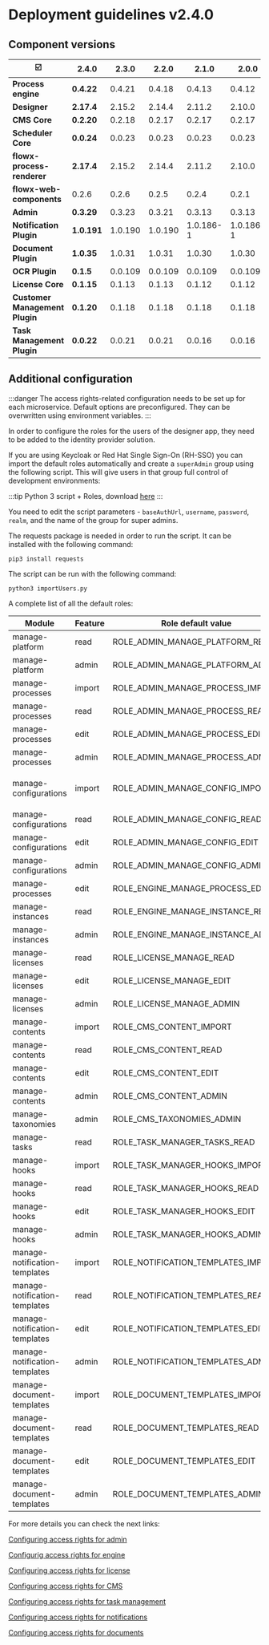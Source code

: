 # Deployment guidelines v2.4.0

## Component versions

|             :ballot_box_with_check:  | 2.4.0       | 2.3.0   | 2.2.0   | 2.1.0     | 2.0.0     | 1.16.0  | 1.15    | 1.14    | **1.13.0** | 1.12.0 | 1.11.0  |
| --------------------------------------- | ----------- | ------- | ------- | --------- | --------- | ------- | ------- | ------- | ---------- | ------ | ------- |
| **Process engine**                      | **0.4.22**  | 0.4.21  | 0.4.18  | 0.4.13    | 0.4.12    | 0.4.4   | 0.3.26  | 0.3.21  | 0.3.14     | 0.3.9  | 0.3.7   |
| **Designer**                            | **2.17.4**  | 2.15.2  | 2.14.4  | 2.11.2    | 2.10.0    | 2.5.0   | 2.1.1   | 1.21.0  | 1.16.3     | 1.15.2 | 1.14.0  |
| **CMS Core**                            | **0.2.20**  | 0.2.18  | 0.2.17  | 0.2.17    | 0.2.17    | 0.2.14  | 0.2.9   | 0.2.9   | 0.2.9      | 0.2.5  | 0.2.3   |
| **Scheduler Core**                      | **0.0.24**  | 0.0.23  | 0.0.23  | 0.0.23    | 0.0.23    | 0.0.19  | 0.0.12  | 0.0.12  | 0.0.12     | NA     | 0.0.6   |
| **flowx-process-renderer**              | **2.17.4**  | 2.15.2  | 2.14.4  | 2.11.2    | 2.10.0    | 2.4.2   | 2.1.1   | 1.21.0  | 1.16.3     | 1.15.2 | 1.14.0  |
| **flowx-web-components**                | 0.2.6       | 0.2.6   | 0.2.5   | 0.2.4     | 0.2.1     | 0.2.1   | 0.0.298 | 0.0.298 | 0.0.298    | NA     | 0.0.293 |
| **Admin**                               | **0.3.29**  | 0.3.23  | 0.3.21  | 0.3.13    | 0.3.13    | 0.3.3   | 0.2.26  | 0.2.26  | 0.2.26     | 0.2.25 | 0.2.23  |
| **Notification Plugin**                 | **1.0.191** | 1.0.190 | 1.0.190 | 1.0.186-1 | 1.0.186-1 | 1.0.186 | 1.0.182 | 1.0.182 | 1.0.182    | NA     | 1.0.179 |
| **Document Plugin**                     | **1.0.35**  | 1.0.31  | 1.0.31  | 1.0.30    | 1.0.30    | 1.0.26  | 1.0.24  | 1.0.20  | 1.0.18     | NA     | 1.0.15  |
| **OCR Plugin**                          | **0.1.5**   | 0.0.109 | 0.0.109 | 0.0.109   | 0.0.109   | 0.0.109 | 0.0.106 |         |            |        |         |
| **License Core**                        | **0.1.15**  | 0.1.13  | 0.1.13  | 0.1.12    | 0.1.12    | 0.1.10  | 0.1.5   | n/a     |            |        |         |
| **Customer Management Plugin**          | **0.1.20**  | 0.1.18  | 0.1.18  | 0.1.18    | 0.1.18    | 0.1.16  | 0.1.10  | 0.1.10  | 0.1.10     | NA     | 0.1.6   |
| **Task Management Plugin**              | **0.0.22**  | 0.0.21  | 0.0.21  | 0.0.16    | 0.0.16    | 0.0.14  |         |         |            |        |         |

## Additional configuration

:::danger
The access rights-related configuration needs to be set up for each microservice. Default options are preconfigured. They can be overwritten using environment variables.
:::

In order to configure the roles for the users of the designer app, they need to be added to the identity provider solution.

If you are using Keycloak or Red Hat Single Sign-On (RH-SSO) you can import the default roles automatically and create a `superAdmin` group using the following script. This will give users in that group full control of development environments:

:::tip
Python 3 script + Roles, download [here](../assets/importUsers.zip)
:::

You need to edit the script parameters - `baseAuthUrl`, `username`, `password`, `realm`, and the name of the group for super admins.

The requests package is needed in order to run the script. It can be installed with the following command:

```
pip3 install requests
```

The script can be run with the following command:

```
python3 importUsers.py
```

A complete list of all the default roles:

| Module                              | Feature | Role default value                    | Microservice    |
| ----------------------------------- | ------- | ------------------------------------- | --------------- |
| manage-platform                     | read    | ROLE\_ADMIN\_MANAGE\_PLATFORM\_READ   | Admin           |
| manage-platform                     | admin   | ROLE\_ADMIN\_MANAGE\_PLATFORM\_ADMIN  | Admin           |
| manage-processes                    | import  | ROLE\_ADMIN\_MANAGE\_PROCESS\_IMPORT  | Admin           |
| manage-processes                    | read    | ROLE\_ADMIN\_MANAGE\_PROCESS\_READ    | Admin           |
| manage-processes                    | edit    | ROLE\_ADMIN\_MANAGE\_PROCESS\_EDIT    | Admin           |
| manage-processes                    | admin   | ROLE\_ADMIN\_MANAGE\_PROCESS\_ADMIN   | Admin           |
| <p></p><p>manage-configurations</p> | import  | ROLE\_ADMIN\_MANAGE\_CONFIG\_IMPORT   | Admin           |
| manage-configurations               | read    | ROLE\_ADMIN\_MANAGE\_CONFIG\_READ     | Admin           |
| manage-configurations               | edit    | ROLE\_ADMIN\_MANAGE\_CONFIG\_EDIT     | Admin           |
| manage-configurations               | admin   | ROLE\_ADMIN\_MANAGE\_CONFIG\_ADMIN    | Admin           |
| manage-processes                    | edit    | ROLE\_ENGINE\_MANAGE\_PROCESS\_EDIT   | Engine          |
| manage-instances                    | read    | ROLE\_ENGINE\_MANAGE\_INSTANCE\_READ  | Engine          |
| manage-instances                    | admin   | ROLE\_ENGINE\_MANAGE\_INSTANCE\_ADMIN | Engine          |
| manage-licenses                     | read    | ROLE\_LICENSE\_MANAGE\_READ           | License         |
| manage-licenses                     | edit    | ROLE\_LICENSE\_MANAGE\_EDIT           | License         |
| manage-licenses                     | admin   | ROLE\_LICENSE\_MANAGE\_ADMIN          | License         |
| manage-contents                     | import  | ROLE\_CMS\_CONTENT\_IMPORT            | CMS             |
| manage-contents                     | read    | ROLE\_CMS\_CONTENT\_READ              | CMS             |
| manage-contents                     | edit    | ROLE\_CMS\_CONTENT\_EDIT              | CMS             |
| manage-contents                     | admin   | ROLE\_CMS\_CONTENT\_ADMIN             | CMS             |
| manage-taxonomies                   | admin   | ROLE\_CMS\_TAXONOMIES\_ADMIN          | CMS             |
| manage-tasks                        | read    | ROLE\_TASK\_MANAGER\_TASKS\_READ      | Task management |
| manage-hooks                        | import  | ROLE\_TASK\_MANAGER\_HOOKS\_IMPORT    | Task management |
| manage-hooks                        | read    | ROLE\_TASK\_MANAGER\_HOOKS\_READ      | Task management |
| manage-hooks                        | edit    | ROLE\_TASK\_MANAGER\_HOOKS\_EDIT      | Task management |
| manage-hooks                        | admin   | ROLE\_TASK\_MANAGER\_HOOKS\_ADMIN     | Task management |
| manage-notification-templates       | import  | ROLE\_NOTIFICATION\_TEMPLATES\_IMPORT | Notifications   |
| manage-notification-templates       | read    | ROLE\_NOTIFICATION\_TEMPLATES\_READ   | Notifications   |
| manage-notification-templates       | edit    | ROLE\_NOTIFICATION\_TEMPLATES\_EDIT   | Notifications   |
| manage-notification-templates       | admin   | ROLE\_NOTIFICATION\_TEMPLATES\_ADMIN  | Notifications   |
| manage-document-templates           | import  | ROLE\_DOCUMENT\_TEMPLATES\_IMPORT     | Documents       |
| manage-document-templates           | read    | ROLE\_DOCUMENT\_TEMPLATES\_READ       | Documents       |
| manage-document-templates           | edit    | ROLE\_DOCUMENT\_TEMPLATES\_EDIT       | Documents       |
| manage-document-templates           | admin   | ROLE\_DOCUMENT\_TEMPLATES\_ADMIN      | Documents       |

For more details you can check the next links:


[Configuring access rights for admin](../../docs/flowx-designer/designer-setup-guide/configuring-access-rights-for-admin)


[Configurig access rights for engine](../../docs/platform-deep-dive/platform-setup-guide/flowx-engine-setup-guide/configuring-access-rights-for-engine)

[Configuring access rights for license](../../docs/platform-deep-dive/platform-setup-guide/license-engine-setup-guide/configuring-access-rights-for-license)

[Configuring access rights for CMS](../../docs/platform-deep-dive/platform-setup-guide/cms-setup-guide/configuring-access-rights-for-cms)

[Configuring access rights for task management](../../docs/platform-deep-dive/plugins/plugins-setup-guide/task-management-plugin-setup/configuring-access-rights-for-task-management)

[Configuring access rights for notifications](../../docs/platform-deep-dive/plugins/plugins-setup-guide/notifications-plugin-setup/configuring-access-rights-for-notifications)

[Configuring access rights for documents](../../docs/platform-deep-dive/plugins/plugins-setup-guide/documents-plugin-setup/configuring-access-rights-for-documents)


